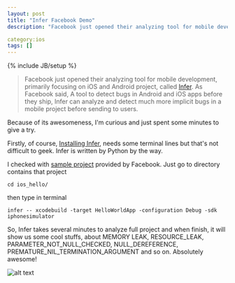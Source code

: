 ```yaml
---
layout: post
title: "Infer Facebook Demo"
description: "Facebook just opened their analyzing tool for mobile development, primarily focusing on iOS and Android project, called Infer. As Facebook said, A tool to detect bugs in Android and iOS apps before they ship, Infer can analyze and detect much more implicit bugs in a mobile project before sending to users."

category:ios
tags: []
---
```

{% include JB/setup %}
> Facebook just opened their analyzing tool for mobile development, primarily focusing on iOS and Android project, called [Infer](http://fbinfer.com). As Facebook said, A tool to detect bugs in Android and iOS apps before they ship, Infer can analyze and detect much more implicit bugs in a mobile project before sending to users.

Because of its awesomeness, I'm curious and just spent some minutes to give a try. 

Firstly, of course, [Installing Infer](http://fbinfer.com/docs/getting-started.html), needs some terminal lines but that's not difficult to geek. Infer is written by Python by the way.

I checked with [sample project](https://github.com/facebook/infer/tree/2bce7c6c3dbb22646e2d67a2c6ade77f060b4bca/examples/ios_hello) provided by Facebook. Just go to directory contains that project

```cd ios_hello/```

then type in terminal

```infer -- xcodebuild -target HelloWorldApp -configuration Debug -sdk iphonesimulator```

So, Infer takes several minutes to analyze full project and when finish, it will show us some cool stuffs, about MEMORY LEAK, RESOURCE_LEAK, PARAMETER_NOT_NULL_CHECKED, NULL_DEREFERENCE, PREMATURE_NIL_TERMINATION_ARGUMENT and so on. Absolutely awesome!

![alt text](http://hugo53.github.io/images/infer/infer-result.png "Infer result")